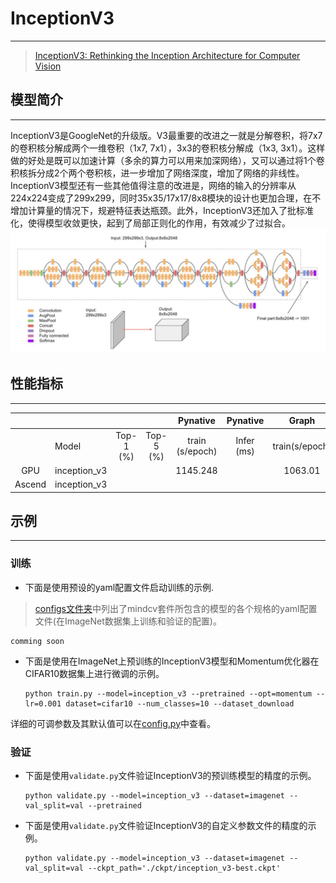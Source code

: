 # InceptionV3

***

> [InceptionV3: Rethinking the Inception Architecture for Computer Vision](https://arxiv.org/pdf/1512.00567.pdf)

## 模型简介

***

InceptionV3是GoogleNet的升级版。V3最重要的改进之一就是分解卷积，将7x7的卷积核分解成两个一维卷积（1x7, 7x1），3x3的卷积核分解成（1x3,
3x1）。这样做的好处是既可以加速计算（多余的算力可以用来加深网络），又可以通过将1个卷积核拆分成2个两个卷积核，进一步增加了网络深度，增加了网络的非线性。InceptionV3模型还有一些其他值得注意的改进是，网络的输入的分辨率从224x224变成了299x299，同时35x35/17x17/8x8模块的设计也更加合理，在不增加计算量的情况下，规避特征表达瓶颈。此外，InceptionV3还加入了批标准化，使得模型收敛更快，起到了局部正则化的作用，有效减少了过拟合。
![](InceptionV3网络.jpg)

## 性能指标

***

|        |              |           |           |    Pynative     |  Pynative  |     Graph      |   Graph    |           |            |
| :----: | ------------ | :-------: | :-------: | :-------------: | :--------: | :------------: | :--------: | :-------: | :--------: |
|        | Model        | Top-1 (%) | Top-5 (%) | train (s/epoch) | Infer (ms) | train(s/epoch) | Infer (ms) | Download  |   Config   |
|  GPU   | inception_v3 |           |           |    1145.248     |            |    1063.01     |            | [model]() | [config]() |
| Ascend | inception_v3 |           |           |                 |            |                |            |           |            |

## 示例

***

### 训练

- 下面是使用预设的yaml配置文件启动训练的示例.

> [configs文件夹](../../configs)中列出了mindcv套件所包含的模型的各个规格的yaml配置文件(在ImageNet数据集上训练和验证的配置)。

  ```shell
  comming soon
  ```

- 下面是使用在ImageNet上预训练的InceptionV3模型和Momentum优化器在CIFAR10数据集上进行微调的示例。

  ```shell
  python train.py --model=inception_v3 --pretrained --opt=momentum --lr=0.001 dataset=cifar10 --num_classes=10 --dataset_download
  ```

详细的可调参数及其默认值可以在[config.py](../../config.py)中查看。

### 验证

- 下面是使用`validate.py`文件验证InceptionV3的预训练模型的精度的示例。

  ```shell
  python validate.py --model=inception_v3 --dataset=imagenet --val_split=val --pretrained
  ```

- 下面是使用`validate.py`文件验证InceptionV3的自定义参数文件的精度的示例。

  ```shell
  python validate.py --model=inception_v3 --dataset=imagenet --val_split=val --ckpt_path='./ckpt/inception_v3-best.ckpt'
  ```
